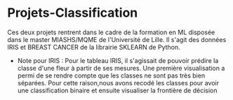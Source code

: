# Projets-Classification

Ces deux projets rentrent dans le cadre de la formation en ML disposée dans le master MIASHS/MQME de l'Université de Lille.
Il s'agit des données IRIS et BREAST CANCER de la librairie SKLEARN de Python. 

* Note pour IRIS : 
  Pour le tableau IRIS, il s'agissait de pouvoir prédire la classe d'une fleur à partir de ses mesures.
  Une première visualisation a permi de se rendre compte que les classes ne sont pas très bien séparées.
  Pour cette raison,nous avons recodé les classes pour avoir une classification binaire et ensuite visualiser la frontière de décision
